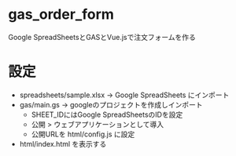# gas_order_form
Google SpreadSheetsとGASとVue.jsで注文フォームを作る

# 設定
- spreadsheets/sample.xlsx -> Google SpreadSheets にインポート
- gas/main.gs -> googleのプロジェクトを作成しインポート
  - SHEET_IDにはGoogle SpreadSheetsのIDを設定
  - 公開 > ウェブアプリケーションとして導入
  - 公開URLを html/config.js に設定
- html/index.html を表示する
